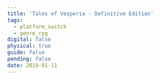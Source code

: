 ```yaml
---
title: 'Tales of Vesperia - Definitive Edition'
tags:
  - platform_switch
  - genre_rpg
digital: false
physical: true
guide: false
pending: false
date: 2019-01-11
---
```

